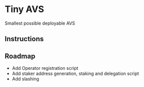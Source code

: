 # Tiny AVS

Smallest possible deployable AVS

## Instructions



## Roadmap

* Add Operator registration script
* Add staker address generation, staking and delegation script
* Add slashing

